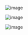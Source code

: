 ![image](https://github.com/user-attachments/assets/965b3ebb-61a5-462a-ab09-ac4e0d08e09b)

![image](https://github.com/user-attachments/assets/bf9b17fc-e969-4015-85f3-262901cce2bd)

![image](https://github.com/user-attachments/assets/0a06f5a3-81be-48af-8265-7b980ddcfb95)
